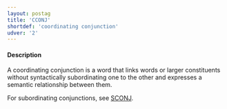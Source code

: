 ```yaml
---
layout: postag
title: 'CCONJ'
shortdef: 'coordinating conjunction'
udver: '2'
---
```


#### Description

A coordinating conjunction is a word that links words or larger constituents without syntactically subordinating one to the other and expresses a semantic relationship between them.

For subordinating conjunctions, see [SCONJ]().




<!-- Interlanguage links updated So kvě 14 19:01:46 CEST 2022 -->
